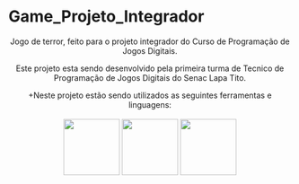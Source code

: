 # Game_Projeto_Integrador
<div align="center">
  
Jogo de terror, feito para o projeto integrador do Curso de Programação de Jogos Digitais.

Este projeto esta sendo desenvolvido pela primeira turma de Tecnico de Programação de Jogos Digitais do Senac Lapa Tito.

+Neste projeto estão sendo utilizados as seguintes ferramentas e linguagens:
<br><br>
<img src="https://cdn.jsdelivr.net/gh/devicons/devicon/icons/unity/unity-original.svg" width="100px" />
<img src="https://cdn.jsdelivr.net/gh/devicons/devicon/icons/blender/blender-original.svg" width="100px" />
<img src="https://cdn.jsdelivr.net/gh/devicons/devicon/icons/csharp/csharp-plain.svg" width="100px" />       

</div> 
